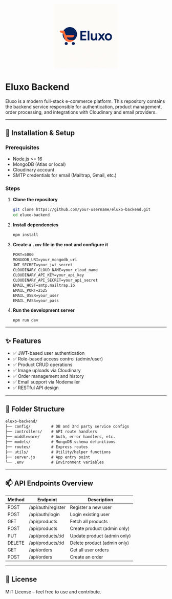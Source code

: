 <p align="center">
  <img src="./assets/eluxo-logo.png" alt="Eluxo Logo" width="200"/>
</p>

# Eluxo Backend
Eluxo is a modern full-stack e-commerce platform. This repository contains the backend service responsible for authentication, product management, order processing, and integrations with Cloudinary and email providers.

---

## 🧰 Installation & Setup

### Prerequisites

- Node.js >= 16
- MongoDB (Atlas or local)
- Cloudinary account
- SMTP credentials for email (Mailtrap, Gmail, etc.)

### Steps

1. **Clone the repository**
   ```bash
   git clone https://github.com/your-username/eluxo-backend.git
   cd eluxo-backend
   ```

2. **Install dependencies**
   ```bash
   npm install
   ```

3. **Create a `.env` file in the root and configure it**
   ```
   PORT=5000
   MONGODB_URI=your_mongodb_uri
   JWT_SECRET=your_jwt_secret
   CLOUDINARY_CLOUD_NAME=your_cloud_name
   CLOUDINARY_API_KEY=your_api_key
   CLOUDINARY_API_SECRET=your_api_secret
   EMAIL_HOST=smtp.mailtrap.io
   EMAIL_PORT=2525
   EMAIL_USER=your_user
   EMAIL_PASS=your_pass
   ```

4. **Run the development server**
   ```bash
   npm run dev
   ```

---

## ✨ Features

- ✅ JWT-based user authentication
- ✅ Role-based access control (admin/user)
- ✅ Product CRUD operations
- ✅ Image uploads via Cloudinary
- ✅ Order management and history
- ✅ Email support via Nodemailer
- ✅ RESTful API design

---

## 📁 Folder Structure

```
eluxo-backend/
├── config/         # DB and 3rd party service configs
├── controllers/    # API route handlers
├── middleware/     # Auth, error handlers, etc.
├── models/         # MongoDB schema definitions
├── routes/         # Express routes
├── utils/          # Utility/helper functions
├── server.js       # App entry point
└── .env            # Environment variables
```

---

## 📫 API Endpoints Overview

| Method | Endpoint           | Description                  |
|--------|--------------------|------------------------------|
| POST   | /api/auth/register | Register a new user          |
| POST   | /api/auth/login    | Login existing user          |
| GET    | /api/products      | Fetch all products           |
| POST   | /api/products      | Create product (admin only)  |
| PUT    | /api/products/:id  | Update product (admin only)  |
| DELETE | /api/products/:id  | Delete product (admin only)  |
| GET    | /api/orders        | Get all user orders          |
| POST   | /api/orders        | Create an order              |

---

## 🪪 License

MIT License – feel free to use and contribute.